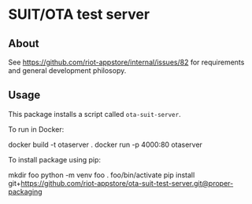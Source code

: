 # SUIT/OTA test server

## About

See https://github.com/riot-appstore/internal/issues/82 for requirements and
general development philosopy.

## Usage

This package installs a script called `ota-suit-server`.

To run in Docker:

docker build -t otaserver .
docker run -p 4000:80 otaserver

To install package using pip:

mkdir foo
python -m venv foo
. foo/bin/activate
pip install git+https://github.com/riot-appstore/ota-suit-test-server.git@proper-packaging
